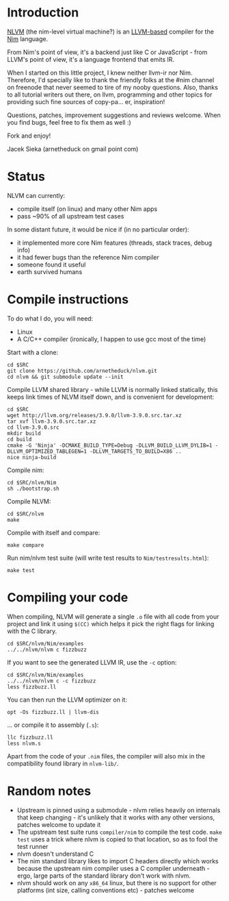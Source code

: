 # Introduction

[NLVM](https://github.com/arnetheduck/nlvm) (the nim-level virtual machine?)
is an [LLVM-based](http://llvm.org) compiler for the [Nim](http://nim-lang.org)
language.

From Nim's point of view, it's a backend just like C or JavaScript - from
LLVM's point of view, it's a language frontend that emits IR.

When I started on this little project, I knew neither llvm-ir nor Nim.
Therefore, I'd specially like to thank the friendly folks at the #nim
channel on freenode that never seemed to tire of my nooby questions.
Also, thanks to all tutorial writers out there, on llvm, programming
and other topics for providing such fine sources of copy-pa... er,
inspiration!

Questions, patches, improvement suggestions and reviews welcome. When
you find bugs, feel free to fix them as well :)

Fork and enjoy!

Jacek Sieka (arnetheduck on gmail point com)

# Status

NLVM can currently:
* compile itself (on linux) and many other Nim apps
* pass ~90% of all upstream test cases

In some distant future, it would be nice if (in no particular order):

* it implemented more core Nim features (threads, stack traces, debug info)
* it had fewer bugs than the reference Nim compiler
* someone found it useful
* earth survived humans

# Compile instructions

To do what I do, you will need:
* Linux
* A C/C++ compiler (ironically, I happen to use gcc most of the time)

Start with a clone:

    cd $SRC
    git clone https://github.com/arnetheduck/nlvm.git
    cd nlvm && git submodule update --init

Compile LLVM shared library - while LLVM is normally linked statically, this
keeps link times of NLVM itself down, and is convenient for development:

    cd $SRC
    wget http://llvm.org/releases/3.9.0/llvm-3.9.0.src.tar.xz
    tar xvf llvm-3.9.0.src.tar.xz
    cd llvm-3.9.0.src
    mkdir build
    cd build
    cmake -G 'Ninja' -DCMAKE_BUILD_TYPE=Debug -DLLVM_BUILD_LLVM_DYLIB=1 -DLLVM_OPTIMIZED_TABLEGEN=1 -DLLVM_TARGETS_TO_BUILD=X86 ..
    nice ninja-build

Compile nim:

    cd $SRC/nlvm/Nim
    sh ./bootstrap.sh

Compile NLVM:

    cd $SRC/nlvm
    make

Compile with itself and compare:

    make compare

Run nim/nlvm test suite (will write test results to `Nim/testresults.html`):

    make test

# Compiling your code

When compiling, NLVM will generate a single `.o` file with all code from your
project and link it using `$(CC)` which helps it pick the right flags for
linking with the C library.

    cd $SRC/nlvm/Nim/examples
    ../../nlvm/nlvm c fizzbuzz

If you want to see the generated LLVM IR, use the `-c` option:

    cd $SRC/nlvm/Nim/examples
    ../../nlvm/nlvm c -c fizzbuzz
    less fizzbuzz.ll

You can then run the LLVM optimizer on it:

    opt -Os fizzbuzz.ll | llvm-dis

... or compile it to assembly (`.s`):

    llc fizzbuzz.ll
    less nlvm.s

Apart from the code of your `.nim` files, the compiler will also mix in the
compatibility found library in `nlvm-lib/`.

# Random notes

* Upstream is pinned using a submodule - nlvm relies heavily on internals
  that keep changing - it's unlikely that it works with any other versions,
  patches welcome to update it
* The upstream test suite runs `compiler/nim` to compile the test code.
  `make test` uses a trick where nlvm is copied to that location, so as to
  fool the test runner
* nlvm doesn't understand C
* The nim standard library likes to import C headers directly which works
  because the upstream nim compiler uses a C compiler underneath - ergo,
  large parts of the standard library don't work with nlvm.
* nlvm should work on any `x86_64` linux, but there is no support for other
  platforms (int size, calling conventions etc) - patches welcome
